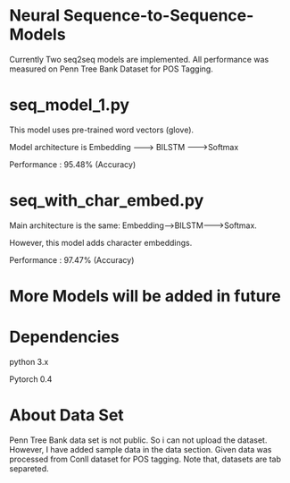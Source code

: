 # Neural Sequence-to-Sequence-Models
 
Currently Two seq2seq models are implemented. All performance was measured on Penn Tree Bank Dataset for POS Tagging.
# seq_model_1.py
This model uses pre-trained word vectors (glove).

Model architecture is Embedding ---> BILSTM --->Softmax

Performance : 95.48% (Accuracy)
# seq_with_char_embed.py
Main architecture is the same: Embedding-->BILSTM--->Softmax.

However, this model adds character embeddings.

Performance : 97.47% (Accuracy)
# More Models will be added in future

# Dependencies
python 3.x

Pytorch 0.4
# About Data Set
Penn Tree Bank data set is not public. So i can not upload the dataset. However, I have added sample data in the data section. Given data was processed from Conll dataset for POS tagging. Note that, datasets are tab separeted.
